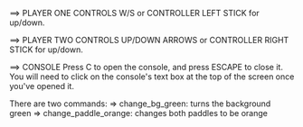 ==> PLAYER ONE CONTROLS
W/S or CONTROLLER LEFT STICK for up/down.

==> PLAYER TWO CONTROLS
UP/DOWN ARROWS or CONTROLLER RIGHT STICK for up/down.

==> CONSOLE
Press C to open the console, and press ESCAPE to close it.
You will need to click on the console's text box at the top of the screen once you've opened it.

There are two commands:
=> change_bg_green: turns the background green
=> change_paddle_orange: changes both paddles to be orange
